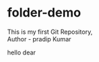 # folder-demo
This is my first Git Repository, 
<br>
Author - pradip Kumar <br>
<p> hello dear </p>
